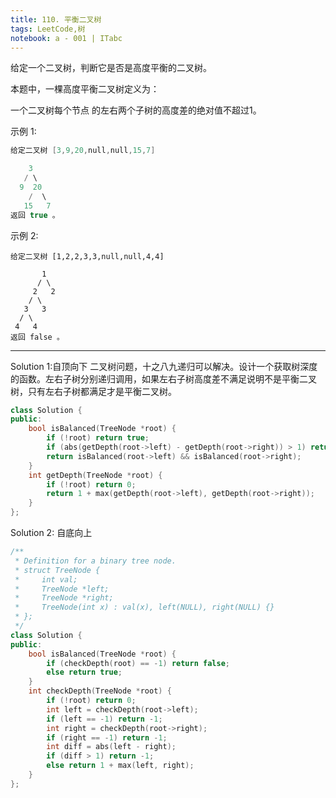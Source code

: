 ```yaml
---
title: 110. 平衡二叉树
tags: LeetCode,树
notebook: a - 001 | ITabc
---
```


给定一个二叉树，判断它是否是高度平衡的二叉树。

本题中，一棵高度平衡二叉树定义为：

一个二叉树每个节点 的左右两个子树的高度差的绝对值不超过1。

示例 1:
```cpp
给定二叉树 [3,9,20,null,null,15,7]

    3
   / \
  9  20
    /  \
   15   7
返回 true 。
```
示例 2:
```
给定二叉树 [1,2,2,3,3,null,null,4,4]

       1
      / \
     2   2
    / \
   3   3
  / \
 4   4
返回 false 。
```

---
Solution 1:自顶向下
二叉树问题，十之八九递归可以解决。设计一个获取树深度的函数。左右子树分别递归调用，如果左右子树高度差不满足说明不是平衡二叉树，只有左右子树都满足才是平衡二叉树。
```cpp
class Solution {
public:
    bool isBalanced(TreeNode *root) {
        if (!root) return true;
        if (abs(getDepth(root->left) - getDepth(root->right)) > 1) return false;
        return isBalanced(root->left) && isBalanced(root->right);    
    }
    int getDepth(TreeNode *root) {
        if (!root) return 0;
        return 1 + max(getDepth(root->left), getDepth(root->right));
    }
};
```

Solution 2: 自底向上
```cpp
/**
 * Definition for a binary tree node.
 * struct TreeNode {
 *     int val;
 *     TreeNode *left;
 *     TreeNode *right;
 *     TreeNode(int x) : val(x), left(NULL), right(NULL) {}
 * };
 */
class Solution {
public:    
    bool isBalanced(TreeNode *root) {
        if (checkDepth(root) == -1) return false;
        else return true;
    }
    int checkDepth(TreeNode *root) {
        if (!root) return 0;
        int left = checkDepth(root->left);
        if (left == -1) return -1;
        int right = checkDepth(root->right);
        if (right == -1) return -1;
        int diff = abs(left - right);
        if (diff > 1) return -1;
        else return 1 + max(left, right);
    }
};
```